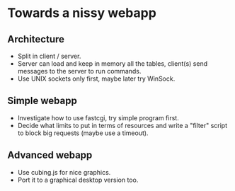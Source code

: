 # Towards a nissy webapp

## Architecture

* Split in client / server.
* Server can load and keep in memory all the tables, client(s) send messages to
  the server to run commands.
* Use UNIX sockets only first, maybe later try WinSock.

## Simple webapp

* Investigate how to use fastcgi, try simple program first.
* Decide what limits to put in terms of resources and write a "filter" script
  to block big requests (maybe use a timeout).

## Advanced webapp

* Use cubing.js for nice graphics.
* Port it to a graphical desktop version too.
